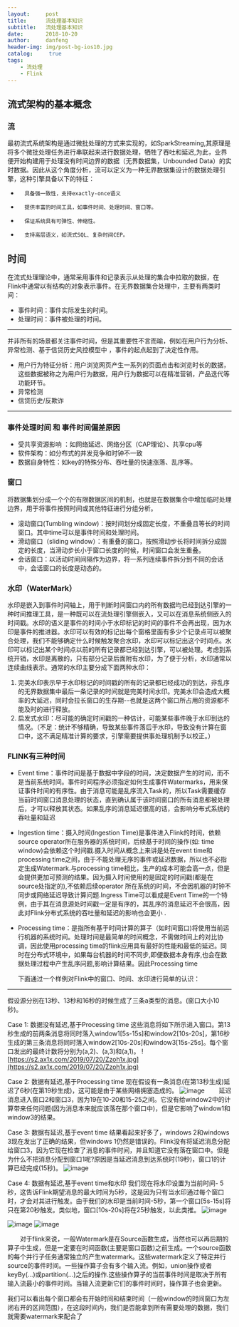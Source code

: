 ```yaml
---
layout:     post
title:      流处理基本知识
subtitle:   流处理基本知识
date:       2018-10-20
author:     danfeng
header-img: img/post-bg-ios10.jpg
catalog: 	 true
tags:
    - 流处理
    - Flink
---       
```


## 流式架构的基本概念
  ### 流
  最初流式系统架构是通过微批处理的方式来实现的，如SparkStreaming,其原理是将多个微批处理任务进行串联起来进行数据处理，牺牲了吞吐和延迟,为此，业界便开始构建用于处理没有时间边界的数据（无界数据集，Unbounded Data）的实时数据。因此从这个角度分析，流可以定义为一种无界数据集设计的数据处理引擎，这种引擎具备以下的特征：
-       具备强一致性，支持exactly-once语义
-       提供丰富的时间工具，如事件时间、处理时间、窗口等。
-       保证系统具有可弹性、伸缩性。
-       支持高层语义，如流式SQL、复杂时间CEP。
## 时间
   在流式处理理论中，通常采用事件和记录表示从处理的集合中拉取的数据，在Flink中通常以有结构的对象表示事件。在无界数据集合处理中，主要有两类时间：
-  事件时间：事件实际发生的时间。
-  处理时间：事件被处理的时间。

---

并非所有的场景都关注事件时间，但是其重要性不言而喻，例如在用户行为分析、异常检测、基于信贷历史风控模型中
，事件的起点起到了决定性作用。
-  用户行为特征分析：用户浏览网页产生一系列的页面点击和浏览时长的数据，这些数据被称之为用户行为数据，用户行为数据可以在精准营销，产品迭代等功能环节。
-  异常检测 
-  信贷历史/反欺诈
  

---
### 事件处理时间 和 事件时间偏差原因
-   受共享资源影响 ：如网络延迟、网络分区（CAP理论）、共享cpu等
-   软件架构：如分布式的并发竞争和时钟不一致
-   数据自身特性：如key的特殊分布、吞吐量的快速涨落、乱序等。
### 窗口
将数据集划分成一个个的有限数据区间的机制，也就是在数据集合中增加临时处理边界，用于将事件按照时间或其他特征进行分组分析。
-    滚动窗口(Tumbling window)：按时间划分成固定长度，不重叠且等长的时间窗口。其中time可以是事件时间和处理时间。
-    滑动窗口（sliding window）：有重叠的窗口，按照滑动步长将时间拆分成固定的长度，当滑动步长小于窗口长度的时候，时间窗口会发生重叠。
-    会话窗口：以活动时间间隔作为边界，将一系列连续事件拆分到不同的会话中，会话窗口的长度是动态的。
### 水印（WaterMark）
  水印是嵌入到事件时间轴上，用于判断时间窗口内的所有数据均已经到达引擎的一种时间推理工具，是一种既可以在流处理引擎侧嵌入，又可以在消息系统侧嵌入的时间戳。水印的语义是事件的时间小于水印标记的时间的事件不会再出现，因为水印是事件的推进器。水印可以有效的标记出每个窗格里面有多少个记录点可以被聚合处理，我们不能够确定什么时候触发聚合水印，水印可以标记出这个时间点。水印可以标记出某个时间点以前的所有记录都已经到达引擎，可以被处理。考虑到系统开销，水印是离散的，只有部分记录后面附有水印，为了便于分析，水印通常以连续曲线表示。通常的水印主要分成下面两种水印：
  1. 完美水印表示早于水印标记的时间戳的所有的记录都已经成功的到达，非乱序的无界数据集中最后一条记录的时间就是完美时间水印。完美水印会造成大概率的大延迟，同时会拉长窗口的生存期--也就是这两个窗口所占用的资源都不能及时的进行释放。
  2. 启发式水印：尽可能的确定时间戳的一种估计，可能某些事件晚于水印到达的情况。（不足：统计不够精确，导致某些事件落后于水印，导致没有计算在窗口中，这不满足精准计算的要求，引擎需要提供事处理机制予以校正。）

### FLINK有三种时间
- Event time：事件时间是基于数据中字段的时间，决定数据产生的时间，而不是当前系统时间。事件时间程序必须指定如何生成事件Watermarks，用来保证事件时间的有序性。由于消息可能是乱序流入Task的，所以Task需要缓存当前时间窗口消息处理的状态，直到确认属于该时间窗口的所有消息都被处理后，才可以释放其状态。如果乱序的消息延迟很高的话，会影响分布式系统的吞吐量和延迟
- Ingestion time：摄入时间(Ingestion Time)是事件进入Flink的时间，依赖source operator所在服务器的系统时间，后续基于时间的操作(如: time window)会依赖这个时间戳.摄入时间从概念上来讲是处在event time和processing time之间，由于不能处理无序的事件或延迟数据，所以也不必指定生成Watermark.与processing time相比，生产的成本可能会高一点，但是会提供更加可预测的结果。因为摄入时间使用的是固定的时间戳(都是在source处指定的),不依赖后续operator 所在系统的时间，不会因机器的时钟不同步或网络延迟导致计算问题.Ingress Time可以看成是Event Time的一个特例，由于其在消息源处时间戳一定是有序的，其乱序的消息延迟不会很高，因此对Flink分布式系统的吞吐量和延迟的影响也会更小 .
- Processing time：是指所有基于时间计算的算子（如时间窗口)将使用当前运行机器的系统时间。处理时间是最简单的时间概念，不需做时间上的对比协调，因此使用processing time的flink应用具有最好的性能和最低的延迟。同时在分布式环境中，如果每台机器的时间不同步,即便数据本身有序,也会在数据处理过程中产生乱序问题,影响计算结果。因此Processing time

 
  下面通过一个样例对Flink中的窗口、时间、水印进行简单的认识：

---

  假设源分别在13秒、13秒和16秒的时候生成了三条a类型的消息。(窗口大小10秒)。

Case 1: 数据没有延迟,基于Processing time 
这些消息将如下所示进入窗口。第13秒生成的前两条消息将同时落入window1[5s-15s]和window2[10s-20s]，第16秒生成的第三条消息将同时落入window2[10s-20s]和window3[15s-25s]。每个窗口发出的最终计数将分别为(a,2)、(a,3)和(a,1)。
![https://s2.ax1x.com/2019/07/20/Zzoh1x.jpg](https://s2.ax1x.com/2019/07/20/Zzoh1x.jpg)

Case 2: 数据有延迟,基于Processing time 
现在假设有一条消息(在第13秒生成)延迟了6秒(在第19秒生成)，这可能是由于某些网络拥塞造成的。
![image](https://s2.ax1x.com/2019/07/20/ZzoX9I.jpg)
&emsp;&emsp;延迟消息进入窗口2和窗口3，因为19在10-20和15-25之间。它没有给window2中的计算带来任何问题(因为消息本来就应该落在那个窗口中)，但是它影响了window1和window3的结果。

Case 3: 数据有延迟,基于event time 
结果看起来好多了，windows 2和windows 3现在发出了正确的结果，但windows 1仍然是错误的。Flink没有将延迟消息分配给窗口3，因为它现在检查了消息的事件时间，并且知道它没有落在窗口中。但是为什么不把消息分配到窗口1呢?原因是当延迟消息到达系统时(19秒)，窗口1的计算已经完成(15秒)。
![image](https://s2.ax1x.com/2019/07/20/ZzTmuT.jpg)

Case 4: 数据有延迟,基于event time和水印 
我们现在将水印设置为当前时间- 5秒，这告诉Flink期望消息的最大时间为5秒，这是因为只有当水印通过每个窗口时，才会对其进行触发。由于我们的水印是当前时间-5秒，第一个窗口[5s-15s]将只在第20秒触发。类似地，窗口[10s-20s]将在25秒触发，以此类推。
![image](https://s2.ax1x.com/2019/07/20/ZzTyxP.jpg)

![image](https://s2.ax1x.com/2019/07/20/ZzbF4H.jpg)
![image](https://s2.ax1x.com/2019/07/20/ZzbE8A.jpg)
 
&emsp;&emsp;对于flink来说，一般Watermark是在Source函数生成，当然也可以再后期的算子中生成，但是一定要在时间函数(主要是窗口函数)之前生成。一个source函数的每个并行子任务通常独立的产生watermark。这些watermark定义了特定并行source的事件时间。一些操作算子会有多个输入流。例如，union操作或者keyBy(...)或partition(...)之后的操作.这些操作算子的当前事件时间是取决于所有输入流最小的事件时间。当输入流更新它们的事件时间时，操作算子也会更新。

我们可以看出每个窗口都会有开始时间和结束时间（一般window的时间窗口为左闭右开的区间范围），在这段时间内，我们是否能拿到所有需要处理的数据，我们就需要watermark来配合了

